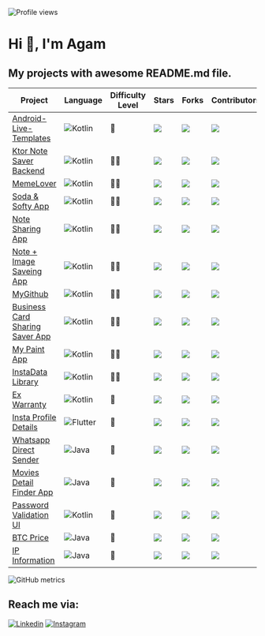 ![Profile views](https://gpvc.arturio.dev/agamkoradiya)  

# Hi 👋, I'm Agam

## **My projects** with awesome README.md file.

Project | Language | Difficulty Level | Stars | Forks | Contributors | Issues | License | Last commit
------- | -------- | ---------------- | ----- | ----- | ------------ | ------ | ------- | -----------
[Android-Live-Templates](https://github.com/agamkoradiya/Android-Live-Templates) | <img alt="Kotlin" src="https://img.shields.io/badge/kotlin-%230095D5.svg?&style=for-the-badge&logo=kotlin&logoColor=white"/> | :rocket: | ![](https://badgen.net/github/stars/agamkoradiya/Android-Live-Templates) | ![](https://badgen.net/github/forks/agamkoradiya/Android-Live-Templates) | ![](https://badgen.net/github/contributors/agamkoradiya/Android-Live-Templates) | ![](https://badgen.net/github/issues/agamkoradiya/Android-Live-Templates) | ![](https://badgen.net/github/license/agamkoradiya/Android-Live-Templates) | ![](https://badgen.net/github/last-commit/agamkoradiya/Android-Live-Templates)
[Ktor Note Saver Backend](https://github.com/agamkoradiya/Ktor-Note-Saver-Backend) | <img alt="Kotlin" src="https://img.shields.io/badge/kotlin-%230095D5.svg?&style=for-the-badge&logo=kotlin&logoColor=white"/> | :rocket::rocket: | ![](https://badgen.net/github/stars/agamkoradiya/Ktor-Note-Saver-Backend) | ![](https://badgen.net/github/forks/agamkoradiya/Ktor-Note-Saver-Backend) | ![](https://badgen.net/github/contributors/agamkoradiya/Ktor-Note-Saver-Backend) | ![](https://badgen.net/github/issues/agamkoradiya/Ktor-Note-Saver-Backend) | ![](https://badgen.net/github/license/agamkoradiya/Ktor-Note-Saver-Backend) | ![](https://badgen.net/github/last-commit/agamkoradiya/Ktor-Note-Saver-Backend)
[MemeLover](https://github.com/agamkoradiya/MemeLover) | <img alt="Kotlin" src="https://img.shields.io/badge/kotlin-%230095D5.svg?&style=for-the-badge&logo=kotlin&logoColor=white"/> | :rocket::rocket: | ![](https://badgen.net/github/stars/agamkoradiya/MemeLover) | ![](https://badgen.net/github/forks/agamkoradiya/MemeLover) | ![](https://badgen.net/github/contributors/agamkoradiya/MemeLover) | ![](https://badgen.net/github/issues/agamkoradiya/MemeLover) | ![](https://badgen.net/github/license/agamkoradiya/MemeLover) | ![](https://badgen.net/github/last-commit/agamkoradiya/MemeLover)
[Soda & Softy App](https://github.com/agamkoradiya/Soda-and-Softy-App) | <img alt="Kotlin" src="https://img.shields.io/badge/kotlin-%230095D5.svg?&style=for-the-badge&logo=kotlin&logoColor=white"/> | :rocket::rocket: | ![](https://badgen.net/github/stars/agamkoradiya/Soda-and-Softy-App) | ![](https://badgen.net/github/forks/agamkoradiya/Soda-and-Softy-App) | ![](https://badgen.net/github/contributors/agamkoradiya/Soda-and-Softy-App) | ![](https://badgen.net/github/issues/agamkoradiya/Soda-and-Softy-App) | ![](https://badgen.net/github/license/agamkoradiya/Soda-and-Softy-App) | ![](https://badgen.net/github/last-commit/agamkoradiya/Soda-and-Softy-App)
[Note Sharing App](https://github.com/agamkoradiya/Note-Sharing-App) | <img alt="Kotlin" src="https://img.shields.io/badge/kotlin-%230095D5.svg?&style=for-the-badge&logo=kotlin&logoColor=white"/> | :rocket::rocket: | ![](https://badgen.net/github/stars/agamkoradiya/Note-Sharing-App) | ![](https://badgen.net/github/forks/agamkoradiya/Note-Sharing-App) | ![](https://badgen.net/github/contributors/agamkoradiya/Note-Sharing-App) | ![](https://badgen.net/github/issues/agamkoradiya/Note-Sharing-App) | ![](https://badgen.net/github/license/agamkoradiya/Note-Sharing-App) | ![](https://badgen.net/github/last-commit/agamkoradiya/Note-Sharing-App)
[Note + Image Saveing App](https://github.com/agamkoradiya/Note-With-Images-App) | <img alt="Kotlin" src="https://img.shields.io/badge/kotlin-%230095D5.svg?&style=for-the-badge&logo=kotlin&logoColor=white"/> | :rocket::rocket: | ![](https://badgen.net/github/stars/agamkoradiya/Note-With-Images-App) | ![](https://badgen.net/github/forks/agamkoradiya/Note-With-Images-App) | ![](https://badgen.net/github/contributors/agamkoradiya/Note-With-Images-App) | ![](https://badgen.net/github/issues/agamkoradiya/Note-With-Images-App) | ![](https://badgen.net/github/license/agamkoradiya/Note-With-Images-App) | ![](https://badgen.net/github/last-commit/agamkoradiya/Note-With-Images-App)
[MyGithub](https://github.com/agamkoradiya/MyGithub) | <img alt="Kotlin" src="https://img.shields.io/badge/kotlin-%230095D5.svg?&style=for-the-badge&logo=kotlin&logoColor=white"/> | :rocket::rocket: | ![](https://badgen.net/github/stars/agamkoradiya/MyGithub) | ![](https://badgen.net/github/forks/agamkoradiya/MyGithub) | ![](https://badgen.net/github/contributors/agamkoradiya/MyGithub) | ![](https://badgen.net/github/issues/agamkoradiya/MyGithub) | ![](https://badgen.net/github/license/agamkoradiya/MyGithub) | ![](https://badgen.net/github/last-commit/agamkoradiya/MyGithub)
[Business Card Sharing Saver App](https://github.com/agamkoradiya/Business-Card-Sharing-Saver-App) | <img alt="Kotlin" src="https://img.shields.io/badge/kotlin-%230095D5.svg?&style=for-the-badge&logo=kotlin&logoColor=white"/> | :rocket::rocket: | ![](https://badgen.net/github/stars/agamkoradiya/Business-Card-Sharing-Saver-App) | ![](https://badgen.net/github/forks/agamkoradiya/Business-Card-Sharing-Saver-App) | ![](https://badgen.net/github/contributors/agamkoradiya/Business-Card-Sharing-Saver-App) | ![](https://badgen.net/github/issues/agamkoradiya/Business-Card-Sharing-Saver-App) | ![](https://badgen.net/github/license/agamkoradiya/Business-Card-Sharing-Saver-App) | ![](https://badgen.net/github/last-commit/agamkoradiya/Business-Card-Sharing-Saver-App)
[My Paint App](https://github.com/agamkoradiya/My-Paint-App) | <img alt="Kotlin" src="https://img.shields.io/badge/kotlin-%230095D5.svg?&style=for-the-badge&logo=kotlin&logoColor=white"/> | :rocket::rocket: | ![](https://badgen.net/github/stars/agamkoradiya/My-Paint-App) | ![](https://badgen.net/github/forks/agamkoradiya/My-Paint-App) | ![](https://badgen.net/github/contributors/agamkoradiya/My-Paint-App) | ![](https://badgen.net/github/issues/agamkoradiya/My-Paint-App) | ![](https://badgen.net/github/license/agamkoradiya/My-Paint-App) | ![](https://badgen.net/github/last-commit/agamkoradiya/My-Paint-App)
[InstaData Library](https://github.com/agamkoradiya/InstaData) | <img alt="Kotlin" src="https://img.shields.io/badge/kotlin-%230095D5.svg?&style=for-the-badge&logo=kotlin&logoColor=white"/> | :rocket::rocket: | ![](https://badgen.net/github/stars/agamkoradiya/InstaData) | ![](https://badgen.net/github/forks/agamkoradiya/InstaData) | ![](https://badgen.net/github/contributors/agamkoradiya/InstaData) | ![](https://badgen.net/github/issues/agamkoradiya/InstaData) | ![](https://badgen.net/github/license/agamkoradiya/InstaData) | ![](https://badgen.net/github/last-commit/agamkoradiya/InstaData)
[Ex Warranty](https://github.com/agamkoradiya/Ex-warranty) | <img alt="Kotlin" src="https://img.shields.io/badge/kotlin-%230095D5.svg?&style=for-the-badge&logo=kotlin&logoColor=white"/> | :rocket: | ![](https://badgen.net/github/stars/agamkoradiya/Ex-warranty) | ![](https://badgen.net/github/forks/agamkoradiya/Ex-warranty) | ![](https://badgen.net/github/contributors/agamkoradiya/Ex-warranty) | ![](https://badgen.net/github/issues/agamkoradiya/Ex-warranty) | ![](https://badgen.net/github/license/agamkoradiya/Ex-warranty) | ![](https://badgen.net/github/last-commit/agamkoradiya/Ex-warranty)
[Insta Profile Details](https://github.com/agamkoradiya/Insta-Profile-Details-In-Flutter) | <img alt="Flutter" src="https://img.shields.io/badge/Flutter%20-%2302569B.svg?&style=for-the-badge&logo=Flutter&logoColor=white" /> | :rocket: | ![](https://badgen.net/github/stars/agamkoradiya/Insta-Profile-Details-In-Flutter) | ![](https://badgen.net/github/forks/agamkoradiya/Insta-Profile-Details-In-Flutter) | ![](https://badgen.net/github/contributors/agamkoradiya/Insta-Profile-Details-In-Flutter) | ![](https://badgen.net/github/issues/agamkoradiya/Insta-Profile-Details-In-Flutter) | ![](https://badgen.net/github/license/agamkoradiya/Insta-Profile-Details-In-Flutter) | ![](https://badgen.net/github/last-commit/agamkoradiya/Insta-Profile-Details-In-Flutter)
[Whatsapp Direct Sender](https://github.com/agamkoradiya/WhatsApp-Direct) | <img alt="Java" src="https://img.shields.io/badge/java-%23ED8B00.svg?&style=for-the-badge&logo=java&logoColor=white"/> | :rocket: | ![](https://badgen.net/github/stars/agamkoradiya/WhatsApp-Direct) | ![](https://badgen.net/github/forks/agamkoradiya/WhatsApp-Direct) | ![](https://badgen.net/github/contributors/agamkoradiya/WhatsApp-Direct) | ![](https://badgen.net/github/issues/agamkoradiya/WhatsApp-Direct) | ![](https://badgen.net/github/license/agamkoradiya/WhatsApp-Direct) | ![](https://badgen.net/github/last-commit/agamkoradiya/WhatsApp-Direct)
[Movies Detail Finder App](https://github.com/agamkoradiya/Movies-detail-finder-app) | <img alt="Java" src="https://img.shields.io/badge/java-%23ED8B00.svg?&style=for-the-badge&logo=java&logoColor=white"/> | :rocket: | ![](https://badgen.net/github/stars/agamkoradiya/Movies-detail-finder-app) | ![](https://badgen.net/github/forks/agamkoradiya/Movies-detail-finder-app) | ![](https://badgen.net/github/contributors/agamkoradiya/Movies-detail-finder-app) | ![](https://badgen.net/github/issues/agamkoradiya/Movies-detail-finder-app) | ![](https://badgen.net/github/license/agamkoradiya/Movies-detail-finder-app) | ![](https://badgen.net/github/last-commit/agamkoradiya/Movies-detail-finder-app)
[Password Validation UI](https://github.com/agamkoradiya/SignUp-Password-Validation-In-Kotlin) | <img alt="Kotlin" src="https://img.shields.io/badge/kotlin-%230095D5.svg?&style=for-the-badge&logo=kotlin&logoColor=white"/> | :rocket: | ![](https://badgen.net/github/stars/agamkoradiya/SignUp-Password-Validation-In-Kotlin) | ![](https://badgen.net/github/forks/agamkoradiya/SignUp-Password-Validation-In-Kotlin) | ![](https://badgen.net/github/contributors/agamkoradiya/SignUp-Password-Validation-In-Kotlin) | ![](https://badgen.net/github/issues/agamkoradiya/SignUp-Password-Validation-In-Kotlin) | ![](https://badgen.net/github/license/agamkoradiya/SignUp-Password-Validation-In-Kotlin) | ![](https://badgen.net/github/last-commit/agamkoradiya/SignUp-Password-Validation-In-Kotlin)
[BTC Price](https://github.com/agamkoradiya/BTC-price) | <img alt="Java" src="https://img.shields.io/badge/java-%23ED8B00.svg?&style=for-the-badge&logo=java&logoColor=white"/> | :rocket: | ![](https://badgen.net/github/stars/agamkoradiya/BTC-price) | ![](https://badgen.net/github/forks/agamkoradiya/BTC-price) | ![](https://badgen.net/github/contributors/agamkoradiya/BTC-price) | ![](https://badgen.net/github/issues/agamkoradiya/BTC-price) | ![](https://badgen.net/github/license/agamkoradiya/BTC-price) | ![](https://badgen.net/github/last-commit/agamkoradiya/BTC-price)
[IP Information](https://github.com/agamkoradiya/IP-Information) | <img alt="Java" src="https://img.shields.io/badge/java-%23ED8B00.svg?&style=for-the-badge&logo=java&logoColor=white"/> | :rocket: | ![](https://badgen.net/github/stars/agamkoradiya/IP-Information) | ![](https://badgen.net/github/forks/agamkoradiya/IP-Information) | ![](https://badgen.net/github/contributors/agamkoradiya/IP-Information) | ![](https://badgen.net/github/issues/agamkoradiya/IP-Information) | ![](https://badgen.net/github/license/agamkoradiya/IP-Information) | ![](https://badgen.net/github/last-commit/agamkoradiya/IP-Information)


![GitHub metrics](https://metrics.lecoq.io/agamkoradiya)  


## Reach me via:

[![Linkedin](https://img.shields.io/badge/LinkedIn-blue.svg?style=for-the-badge&logo=linkedin)](https://www.linkedin.com/in/agamkoradiya/)
[![Instagram](https://img.shields.io/badge/Instagram-gray.svg?style=for-the-badge&logo=instagram)](https://www.instagram.com/code.fun/)
